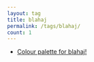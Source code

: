 ```yaml
---
layout: tag
title: blahaj
permalink: /tags/blahaj/
count: 1
---
```


- [Colour palette for blahaj!](https://joelsgp.github.io/editing/2021/12/11/blahaj-swatches.html)
